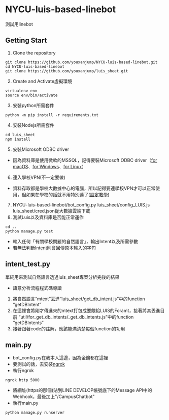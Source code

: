 # NYCU-luis-based-linebot
測試用linebot
## Getting Start
1. Clone the repository
```shell
git clone https://github.com/youxanjump/NYCU-luis-based-linebot.git
cd NYCU-luis-based-linebot
git clone https://github.com/youxanjump/luis_sheet.git
```
2. Create and Activate虛擬環境
```shell
virtualenv env
source env/bin/activate
```
3. 安裝python所需套件
  ```shell
  python -m pip install -r requirements.txt
  ```
4. 安裝Nodejs所需套件
```shell
cd luis_sheet
npm install
```
5. 安裝Microsoft ODBC driver
- 因為資料庫是使用微軟的MSSQL，記得要裝Microsoft ODBC driver（[for macOS](https://docs.microsoft.com/zh-tw/sql/connect/odbc/linux-mac/install-microsoft-odbc-driver-sql-server-macos?view=sql-server-ver15)、[for Windows](https://docs.microsoft.com/zh-tw/sql/connect/odbc/download-odbc-driver-for-sql-server?view=sql-server-ver15)、[for Linux](https://docs.microsoft.com/zh-tw/sql/connect/odbc/linux-mac/installing-the-microsoft-odbc-driver-for-sql-server?view=sql-server-ver15)）
6. 連入學校VPN(不一定要做)
- 資料存取都是學校大數據中心的電腦，所以記得要連學校VPN才可以正常使用，但如果在學校的話就不用特別連了([設定教學](https://it.nycu.edu.tw/it-services/networks/ssl-vpn/))
7. NYCU-luis-based-linebot/bot_config.py luis_sheet/config_LUIS.js luis_sheet/cred.json從大數據雲端下載
8. 測試Luis以及資料庫是否能正常運作
```shell
cd ..
python manage.py test
```
- 輸入任何「有關學校問題的自然語言」，輸出Intent以及所需參數
- 若無法判斷Intent則會回傳原本輸入的字句

## intent_test.py
單純用來測試自然語言透過luis_sheet專案分析完後的結果

- 語意分析流程程式碼導讀
1. 將自然語言“mtext”丟進“luis_sheet/get_db_intent.js”中的function “getDBIntent”
2. 在這裡會將剛才傳進來的mtext打包成要餵給LUIS的Foramt，接著將其丟進目前 “util/for_get_db_intents/_get_db_intents.js”中的function “getDBIntents“
3. 接著跟著code的註解，應該能滿清楚每個function的功用

## main.py
- bot_config.py在我本人這邊，因為金鑰都在這裡
- 要測試的話，去安裝[ngrok](https://ngrok.com)
- 執行ngrok
```shell
ngrok http 5000
```
- 將網址(https的那個)貼到LINE DEVELOP帳號底下的Message API中的Webhook，最後加上"/CampusChatbot"
- 執行main.py
```shell
python manage.py runserver
```
